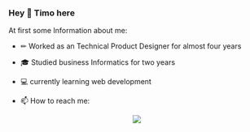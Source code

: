 ### Hey 👋 Timo here

At first some Information about me:
- ✏  Worked as an Technical Product Designer for almost four years
- 🎓 Studied business Informatics for two years
- 💻 currently learning web development

- 📫 How to reach me:

<!--
**TimoB2403/TimoB2403** is a ✨ _special_ ✨ repository because its `README.md` (this file) appears on your GitHub profile.

-->
<div id="header" align="center">
 <img src="https://media.giphy.com/media/v1.Y2lkPTc5MGI3NjExODc3Zms1ZWMwbnJqa3c5aGFtNXZ1MHQzdG5ycHF3c2pvMXFzYmwxNCZlcD12MV9pbnRlcm5hbF9naWZfYnlfaWQmY3Q9cw/7OMR3y1E9QeYsr9olS/giphy.gif"/>
</div>
